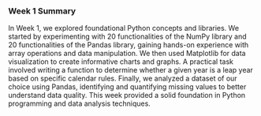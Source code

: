 ### Week 1 Summary

In Week 1, we explored foundational Python concepts and libraries. We started by experimenting with 20 functionalities of the NumPy library and 20 functionalities of the Pandas library, gaining hands-on experience with array operations and data manipulation. We then used Matplotlib for data visualization to create informative charts and graphs. A practical task involved writing a function to determine whether a given year is a leap year based on specific calendar rules. Finally, we analyzed a dataset of our choice using Pandas, identifying and quantifying missing values to better understand data quality. This week provided a solid foundation in Python programming and data analysis techniques.
